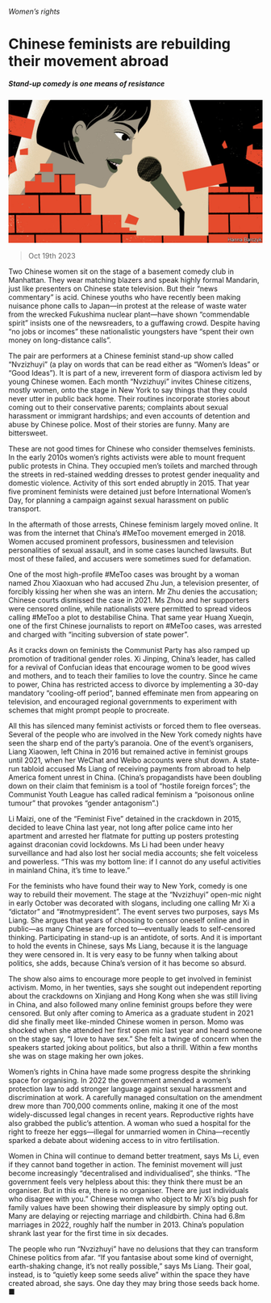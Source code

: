 ###### Women’s rights

# Chinese feminists are rebuilding their movement abroad 

##### Stand-up comedy is one means of resistance 

![image](images/20231021_CND001.jpg) 

> Oct 19th 2023 

Two Chinese women sit on the stage of a basement comedy club in Manhattan. They wear matching blazers and speak highly formal Mandarin, just like presenters on Chinese state television. But their “news commentary” is acid. Chinese youths who have recently been making nuisance phone calls to Japan—in protest at the release of waste water from the wrecked Fukushima nuclear plant—have shown “commendable spirit” insists one of the newsreaders, to a guffawing crowd. Despite having “no jobs or incomes” these nationalistic youngsters have “spent their own money on long-distance calls”.

The pair are performers at a Chinese feminist stand-up show called “Nvzizhuyi” (a play on words that can be read either as “Women’s Ideas” or “Good Ideas”). It is part of a new, irreverent form of diaspora activism led by young Chinese women. Each month “Nvzizhuyi” invites Chinese citizens, mostly women, onto the stage in New York to say things that they could never utter in public back home. Their routines incorporate stories about coming out to their conservative parents; complaints about sexual harassment or immigrant hardships; and even accounts of detention and abuse by Chinese police. Most of their stories are funny. Many are bittersweet. 

These are not good times for Chinese who consider themselves feminists. In the early 2010s women’s rights activists were able to mount frequent public protests in China. They occupied men’s toilets and marched through the streets in red-stained wedding dresses to protest gender inequality and domestic violence. Activity of this sort ended abruptly in 2015. That year five prominent feminists were detained just before International Women’s Day, for planning a campaign against sexual harassment on public transport.

In the aftermath of those arrests, Chinese feminism largely moved online. It was from the internet that China’s #MeToo movement emerged in 2018. Women accused prominent professors, businessmen and television personalities of sexual assault, and in some cases launched lawsuits. But most of these failed, and accusers were sometimes sued for defamation. 

One of the most high-profile #MeToo cases was brought by a woman named Zhou Xiaoxuan who had accused Zhu Jun, a television presenter, of forcibly kissing her when she was an intern. Mr Zhu denies the accusation; Chinese courts dismissed the case in 2021. Ms Zhou and her supporters were censored online, while nationalists were permitted to spread videos calling #MeToo a plot to destabilise China. That same year Huang Xueqin, one of the first Chinese journalists to report on #MeToo cases, was arrested and charged with “inciting subversion of state power”.

As it cracks down on feminists the Communist Party has also ramped up promotion of traditional gender roles. Xi Jinping, China’s leader, has called for a revival of Confucian ideas that encourage women to be good wives and mothers, and to teach their families to love the country. Since he came to power, China has restricted access to divorce by implementing a 30-day mandatory “cooling-off period”, banned effeminate men from appearing on television, and encouraged regional governments to experiment with schemes that might prompt people to procreate. 

All this has silenced many feminist activists or forced them to flee overseas. Several of the people who are involved in the New York comedy nights have seen the sharp end of the party’s paranoia. One of the event’s organisers, Liang Xiaowen, left China in 2016 but remained active in feminist groups until 2021, when her WeChat and Weibo accounts were shut down. A state-run tabloid accused Ms Liang of receiving payments from abroad to help America foment unrest in China. (China’s propagandists have been doubling down on their claim that feminism is a tool of “hostile foreign forces”; the Communist Youth League has called radical feminism a “poisonous online tumour” that provokes “gender antagonism”.) 

Li Maizi, one of the “Feminist Five” detained in the crackdown in 2015, decided to leave China last year, not long after police came into her apartment and arrested her flatmate for putting up posters protesting against draconian covid lockdowns. Ms Li had been under heavy surveillance and had also lost her social media accounts; she felt voiceless and powerless. “This was my bottom line: if I cannot do any useful activities in mainland China, it’s time to leave.” 

For the feminists who have found their way to New York, comedy is one way to rebuild their movement. The stage at the “Nvzizhuyi” open-mic night in early October was decorated with slogans, including one calling Mr Xi a “dictator” and “#notmypresident”. The event serves two purposes, says Ms Liang. She argues that years of choosing to censor oneself online and in public—as many Chinese are forced to—eventually leads to self-censored thinking. Participating in stand-up is an antidote, of sorts. And it is important to hold the events in Chinese, says Ms Liang, because it is the language they were censored in. It is very easy to be funny when talking about politics, she adds, because China’s version of it has become so absurd.

The show also aims to encourage more people to get involved in feminist activism. Momo, in her twenties, says she sought out independent reporting about the crackdowns on Xinjiang and Hong Kong when she was still living in China, and also followed many online feminist groups before they were censored. But only after coming to America as a graduate student in 2021 did she finally meet like-minded Chinese women in person. Momo was shocked when she attended her first open mic last year and heard someone on the stage say, “I love to have sex.” She felt a twinge of concern when the speakers started joking about politics, but also a thrill. Within a few months she was on stage making her own jokes.

Women’s rights in China have made some progress despite the shrinking space for organising. In 2022 the government amended a women’s protection law to add stronger language against sexual harassment and discrimination at work. A carefully managed consultation on the amendment drew more than 700,000 comments online, making it one of the most widely-discussed legal changes in recent years. Reproductive rights have also grabbed the public’s attention. A woman who sued a hospital for the right to freeze her eggs—illegal for unmarried women in China—recently sparked a debate about widening access to in vitro fertilisation.

Women in China will continue to demand better treatment, says Ms Li, even if they cannot band together in action. The feminist movement will just become increasingly “decentralised and individualised”, she thinks. “The government feels very helpless about this: they think there must be an organiser. But in this era, there is no organiser. There are just individuals who disagree with you.” Chinese women who object to Mr Xi’s big push for family values have been showing their displeasure by simply opting out. Many are delaying or rejecting marriage and childbirth. China had 6.8m marriages in 2022, roughly half the number in 2013. China’s population shrank last year for the first time in six decades.

The people who run “Nvzizhuyi” have no delusions that they can transform Chinese politics from afar. “If you fantasise about some kind of overnight, earth-shaking change, it’s not really possible,” says Ms Liang. Their goal, instead, is to “quietly keep some seeds alive” within the space they have created abroad, she says. One day they may bring those seeds back home. ■


